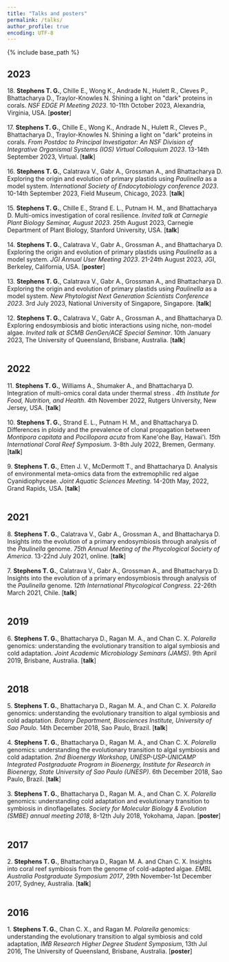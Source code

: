 ```yaml
---
title: "Talks and posters"
permalink: /talks/
author_profile: true
encoding: UTF-8
---
```


{% include base_path %}

<style>
ul {
  list-style-type: none;
}
</style>

## 2023

18\. **Stephens T. G.**, Chille E., Wong K., Andrade N., Hulett R., Cleves P., Bhattacharya D., Traylor-Knowles N. Shining a light on "dark" proteins in corals. *NSF EDGE PI Meeting 2023*. 10-11th October 2023, Alexandria, Virginia, USA. [**poster**]
<br/><br/>
17\. **Stephens T. G.**, Chille E., Wong K., Andrade N., Hulett R., Cleves P., Bhattacharya D., Traylor-Knowles N. Shining a light on "dark" proteins in corals. *From Postdoc to Principal Investigator: An NSF Division of Integrative Organismal Systems (IOS) Virtual Colloquium 2023*. 13-14th September 2023, Virtual. [**talk**]
<br/><br/>
16\. **Stephens T. G.**,  Calatrava V., Gabr A., Grossman A., and Bhattacharya D. Exploring the origin and evolution of primary plastids using *Paulinella* as a model system. *International Society of Endocytobiology conference 2023*. 10-14th September 2023, Field Museum, Chicago, 2023. [**talk**]
<br/><br/>
15\. **Stephens T. G.**, Chille E., Strand E. L., Putnam H. M., and Bhattacharya D. Multi-omics investigation of coral resilience. *Invited talk at Carnegie Plant Biology Seminar, August 2023*. 25th August 2023, Carnegie Department of Plant Biology, Stanford University, USA. [**talk**]
<br/><br/>
14\. **Stephens T. G.**,  Calatrava V., Gabr A., Grossman A., and Bhattacharya D. Exploring the origin and evolution of primary plastids using *Paulinella* as a model system. *JGI Annual User Meeting 2023*. 21-24th August 2023, JGI, Berkeley, California, USA. [**poster**]
<br/><br/>
13\. **Stephens T. G.**,  Calatrava V., Gabr A., Grossman A., and Bhattacharya D. Exploring the origin and evolution of primary plastids using *Paulinella* as a model system. *New Phytologist Next Generation Scientists Conference 2023*. 3rd July 2023, National University of Singapore, Singapore. [**talk**]
<br/><br/>
12\. **Stephens T. G.**,  Calatrava V., Gabr A., Grossman A., and Bhattacharya D. Exploring endosymbiosis and biotic interactions using niche, non-model algae. *Invited talk at SCMB GenGen/ACE Special Seminar*. 10th January 2023, The University of Queensland, Brisbane, Australia. [**talk**]
<br/><br/>
## 2022

11\. **Stephens T. G.**, Williams A., Shumaker A., and Bhattacharya D. Integration of multi-omics coral data under thermal stress . *4th Institute for Food, Nutrition, and Health*. 4th November 2022, Rutgers University, New Jersey, USA. [**talk**]
<br/><br/>
10\. **Stephens T. G.**, Strand E. L., Putnam H. M., and Bhattacharya D. Differences in ploidy and the prevalence of clonal propagation between *Montipora capitata* and *Pocillopora acuta* from Kane'ohe Bay, Hawai'i. *15th International Coral Reef Symposium*. 3-8th July 2022, Bremen, Germany. [**talk**]
<br/><br/>
9\. **Stephens T. G.**, Etten J. V., McDermott T., and Bhattacharya D. Analysis of environmental meta-omics data from the extremophilic red algae Cyanidiophyceae. *Joint Aquatic Sciences Meeting*. 14-20th May, 2022, Grand Rapids, USA. [**talk**]
<br/><br/>
## 2021

8\. **Stephens T. G.**, Calatrava V., Gabr A., Grossman A., and Bhattacharya D. Insights into the evolution of a primary endosymbiosis through analysis of the *Paulinella* genome. *75th Annual Meeting of the Phycological Society of America*. 13-22nd July 2021, online. [**talk**]
<br/><br/>
7\. **Stephens T. G.**, Calatrava V., Gabr A., Grossman A., and Bhattacharya D. Insights into the evolution of a primary endosymbiosis through analysis of the *Paulinella* genome. *12th International Phycological Congress*. 22-26th March 2021, Chile. [**talk**]
<br/><br/>
## 2019

6\. **Stephens T. G.**, Bhattacharya D., Ragan M. A., and Chan C. X. *Polarella* genomics: understanding the evolutionary transition to algal symbiosis and cold adaptation. *Joint Academic Microbiology Seminars (JAMS)*. 9th April 2019, Brisbane, Australia. [**talk**]
<br/><br/>
## 2018

5\. **Stephens T. G.**, Bhattacharya D., Ragan M. A., and Chan C. X. *Polarella* genomics: understanding the evolutionary transition to algal symbiosis and cold adaptation. *Botany Department, Biosciences Institute, University of Sao Paulo*. 14th December 2018, Sao Paulo, Brazil. [**talk**]
<br/><br/>
4\. **Stephens T. G.**, Bhattacharya D., Ragan M. A., and Chan C. X. *Polarella* genomics: understanding the evolutionary transition to algal symbiosis and cold adaptation. *2nd Bioenergy Workshop, UNESP-USP-UNICAMP Integrated Postgraduate Program in Bioenergy, Institute for Research in Bioenergy, State University of Sao Paulo (UNESP)*. 6th December 2018, Sao Paulo, Brazil. [**talk**]
<br/><br/>
3\. **Stephens T. G.**, Bhattacharya D., Ragan M. A., and Chan C. X. *Polarella* genomics: understanding cold adaptation and evolutionary transition to symbiosis in dinoflagellates. *Society for Molecular Biology & Evolution (SMBE) annual meeting 2018*, 8-12th July 2018, Yokohama, Japan. [**poster**]
<br/><br/>
## 2017

2\. **Stephens T. G.**, Bhattacharya D., Ragan M. A. and Chan C. X. Insights into coral reef symbiosis from the genome of cold-adapted algae. *EMBL Australia Postgraduate Symposium 2017*, 29th November-1st December 2017, Sydney, Australia. [**talk**]
<br/><br/>
## 2016

1\. **Stephens T. G.**, Chan C. X., and Ragan M. *Polarella* genomics: understanding the evolutionary transition to algal symbiosis and cold adaptation, *IMB Research Higher Degree Student Symposium*, 13th Jul 2016, The University of Queensland, Brisbane, Australia. [**poster**]
<br/><br/>

